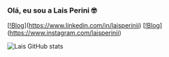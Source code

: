 ### Olá, eu sou a Lais Perini 🤓

[[!Blog](https://img.shields.io/badge/LinkedIn-0077B5?style=for-the-badge&logo=linkedin&logoColor=white)](https://www.linkedin.com/in/laisperinii)
[[!Blog](https://img.shields.io/badge/Instagram-E4405F?style=for-the-badge&logo=instagram&logoColor=white)](https://www.instagram.com/laisperinii)

![Lais GitHub stats](https://github-readme-stats.vercel.app/api?username=LaisPerini&show_icons=true&bg_color=radical)


